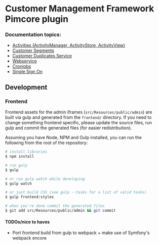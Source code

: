 # Customer Management Framework Pimcore plugin

### Documentation topics:

* [Activities (ActivityManager, ActivityStore, ActivityView)](./docs/Activities.md)
* [Customer Segments](./docs/CustomerSegments.md)
* [Customer Duplicates Service](./docs/CustomerDuplicatesService.md)
* [Webservice](./docs/Webservice.md)
* [Cronjobs](./docs/Cronjobs.md)
* [Single Sign On](./docs/Single_Sign_On.md)


## Development

### Frontend

Frontend assets for the admin iframes (`src/Resources/public/admin`) are built via gulp and generated from the `frontend/`
directory. If you need to change something frontend specific, please update the source files, run gulp and commit the 
generated files (for easier redistribution).

Assuming you have Node, NPM and Gulp installed, you can run the following from the root of the repository:

```bash
# install libraries
$ npm install

# run gulp
$ gulp

# or run gulp watch while developing
$ gulp watch

# or just build CSS (see gulp --tasks for a list of valid tasks)
$ gulp frontend:styles

# when you're done commit the generated files
$ git add src/Resources/public/admin && git commit
```

#### TODOs/nice to haves

* Port frontend build from gulp to webpack + make use of Symfony's webpack encore
